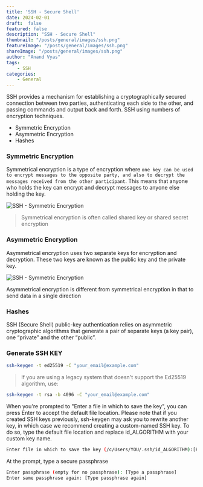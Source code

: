 ```yaml
---
title: 'SSH - Secure Shell'
date: 2024-02-01
draft:  false   
featured: false  
description: "SSH - Secure Shell"
thumbnail: "/posts/general/images/ssh.png"
featureImage: "/posts/general/images/ssh.png" 
shareImage: "/posts/general/images/ssh.png"
author: "Anand Vyas"
tags:
    - SSH
categories:     
    - General
---
```



SSH provides a mechanism for establishing a cryptographically secured connection between two parties, authenticating each side to the other, and passing commands and output back and forth. SSH using numbers of encryption techniques.

- Symmetric Encryption
- Asymmetric Encryption
- Hashes

### Symmetric Encryption
Symmetrical encryption is a type of encryption where `one key can be used to encrypt messages to the opposite party, and also to decrypt the messages received from the other participant`. This means that anyone who holds the key can encrypt and decrypt messages to anyone else holding the key.

![SSH - Symmetric Encryption](/posts/general/images/ssh-symmetric-encryption.png)

> Symmetrical encryption is often called shared key or shared secret encryption

### Asymmetric Encryption
Asymmetrical encryption uses two separate keys for encryption and decryption. These two keys are known as the public key and the private key.

![SSH - Symmetric Encryption](/posts/general/images/ssh-asymmetrical-encryption.png)

Asymmetrical encryption is different from symmetrical encryption in that to send data in a single direction

### Hashes
SSH (Secure Shell) public-key authentication relies on asymmetric cryptographic algorithms that generate a pair of separate keys (a key pair), one “private” and the other “public”.

### Generate SSH KEY

```bash
ssh-keygen -t ed25519 -C "your_email@example.com"
```
>  If you are using a legacy system that doesn't support the Ed25519 algorithm, use:

```bash
ssh-keygen -t rsa -b 4096 -C "your_email@example.com"
```

When you're prompted to "Enter a file in which to save the key", you can press Enter to accept the default file location. Please note that if you created SSH keys previously, ssh-keygen may ask you to rewrite another key, in which case we recommend creating a custom-named SSH key. To do so, type the default file location and replace id_ALGORITHM with your custom key name.

```bash
Enter file in which to save the key (/c/Users/YOU/.ssh/id_ALGORITHM):[Press enter]
```

 At the prompt, type a secure passphrase
```bash
Enter passphrase (empty for no passphrase): [Type a passphrase]
Enter same passphrase again: [Type passphrase again]
```